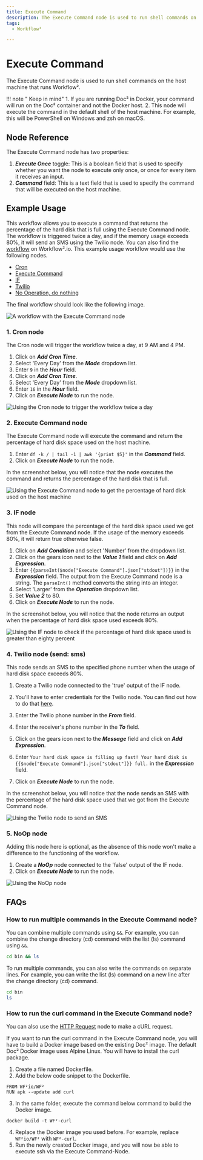 ```yaml
---
title: Execute Command
description: The Execute Command node is used to run shell commands on the host machine that runs Workflow²
tags:
  - Workflow²

---
```


# Execute Command

The Execute Command node is used to run shell commands on the host machine that runs Workflow².

!!! note " Keep in mind"
    1. If you are running Doc² in Docker, your command will run on the Doc² container and not the Docker host.
2. This node will execute the command in the default shell of the host machine. For example, this will be PowerShell on Windows and zsh on macOS.


## Node Reference

The Execute Command node has two properties:
1. ***Execute Once*** toggle: This is a boolean field that is used to specify whether you want the node to execute only once, or once for every item it receives an input.
2. ***Command*** field: This is a text field that is used to specify the command that will be executed on the host machine.


## Example Usage

This workflow allows you to execute a command that returns the percentage of the hard disk that is full using the Execute Command node. The workflow is triggered twice a day, and if the memory usage exceeds 80%, it will send an SMS using the Twilio node. You can also find the [workflow](https://WF².io/workflows/716) on Workflow².io. This example usage workflow would use the following nodes.
- [Cron](/workflow/integrations/core-nodes/workflow-nodes-base.cron/)
- [Execute Command]()
- [IF](/workflow/integrations/core-nodes/workflow-nodes-base.if/)
- [Twilio](/workflow/integrations/nodes/workflow-nodes-base.twilio/)
- [No Operation, do nothing](/workflow/integrations/core-nodes/workflow-nodes-base.noOp/)


The final workflow should look like the following image.

![A workflow with the Execute Command node](/_images/integrations/core-nodes/executecommand/workflow.png)

### 1. Cron node

The Cron node will trigger the workflow twice a day, at 9 AM and 4 PM.

1. Click on ***Add Cron Time***.
2. Select 'Every Day' from the ***Mode*** dropdown list.
3. Enter `9` in the ***Hour*** field.
4. Click on ***Add Cron Time***.
5. Select 'Every Day' from the ***Mode*** dropdown list.
6. Enter `16` in the ***Hour*** field.
7. Click on ***Execute Node*** to run the node.

![Using the Cron node to trigger the workflow twice a day](/_images/integrations/core-nodes/executecommand/cron_node.png)


### 2. Execute Command node

The Execute Command node will execute the command and return the percentage of hard disk space used on the host machine.

1. Enter `df -k / | tail -1 | awk '{print $5}'` in the ***Command*** field.
2. Click on ***Execute Node*** to run the node.


In the screenshot below, you will notice that the node executes the command and returns the percentage of the hard disk that is full.

![Using the Execute Command node to get the percentage of hard disk used on the host machine](/_images/integrations/core-nodes/executecommand/executecommand_node.png)


### 3. IF node

This node will compare the percentage of the hard disk space used we got from the Execute Command node. If the usage of the memory exceeds 80%, it will return true otherwise false.

1. Click on ***Add Condition*** and select 'Number' from the dropdown list.
2. Click on the gears icon next to the ***Value 1*** field and click on ***Add Expression***.
3. Enter `{{parseInt($node["Execute Command"].json["stdout"])}}` in the ***Expression*** field. The output from the Execute Command node is a string. The `parseInt()` method converts the string into an integer.
4. Select 'Larger' from the ***Operation*** dropdown list.
5. Set ***Value 2*** to 80.
5. Click on ***Execute Node*** to run the node.


In the screenshot below, you will notice that the node returns an output when the percentage of hard disk space used exceeds 80%.

![Using the IF node to check if the percentage of hard disk space used is greater than eighty percent](/_images/integrations/core-nodes/executecommand/if_node.png)

### 4. Twilio node (send: sms)

This node sends an SMS to the specified phone number when the usage of hard disk space  exceeds 80%.

1. Create a Twilio node connected to the 'true' output of the IF node.
2. You'll have to enter credentials for the Twilio node. You can find out how to do that [here](/workflow/integrations/credentials/twilio/).
3. Enter the Twilio phone number in the ***From*** field.
4. Enter the receiver's phone number in the ***To*** field.
5. Click on the gears icon next to the ***Message*** field and click on ***Add Expression***.

6. Enter `Your hard disk space is filling up fast! Your hard disk is {{$node["Execute Command"].json["stdout"]}} full.` in the ***Expression*** field.
7. Click on ***Execute Node*** to run the node.


In the screenshot below, you will notice that the node sends an SMS with the percentage of the hard disk space used that we got from the Execute Command node.

![Using the Twilio node to send an SMS](/_images/integrations/core-nodes/executecommand/twilio_node.png)

### 5. NoOp node
Adding this node here is optional, as the absence of this node won't make a difference to the functioning of the workflow.

1. Create a ***NoOp*** node connected to the 'false' output of the IF node.
2. Click on ***Execute Node*** to run the node.

![Using the NoOp node](/_images/integrations/core-nodes/executecommand/noop_node.png)

## FAQs

### How to run multiple commands in the Execute Command node?
You can combine multiple commands using `&&`. For example, you can combine the change directory (cd) command with the list (ls) command using `&&`.
```bash
cd bin && ls
```

To run multiple commands, you can also write the commands on separate lines. For example, you can write the list (ls) command on a new line after the change directory (cd) command.
```bash
cd bin
ls
```

### How to run the curl command in the Execute Command node?

You can also use the [HTTP Request](/workflow/integrations/core-nodes/workflow-nodes-base.httpRequest/) node to make a cURL request.

If you want to run the curl command in the Execute Command node, you will have to build a Docker image based on the existing Doc² image. The default Doc² Docker image uses Alpine Linux. You will have to install the curl package.
1. Create a file named Dockerfile.
2. Add the below code snippet to the Dockerfile.
```
FROM WF²io/WF²
RUN apk --update add curl
```
3. In the same folder, execute the command below command to build the Docker image.
```
docker build -t WF²-curl
```
4. Replace the Docker image you used before. For example, replace `WF²io/WF²` with `WF²-curl`.
5. Run the newly created Docker image, and you will now be able to execute ssh via the Execute Command-Node.




